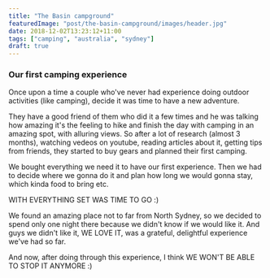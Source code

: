 ```yaml
---
title: "The Basin campground"
featuredImage: "post/the-basin-campground/images/header.jpg"
date: 2018-12-02T13:23:12+11:00
tags: ["camping", "australia", "sydney"]
draft: true
---
```


### Our first camping experience

Once upon a time a couple who've never had experience doing outdoor activities (like camping), decide it was time to have a new adventure.

They have a good friend of them who did it a few times and he was talking how amazing it's the feeling to hike and finish the day with camping in an amazing spot, with alluring views.
So after a lot of research (almost 3 months), watching vedeos on youtube, reading articles about it, getting tips from friends, they started to buy gears and planned their first camping.

We bought everything we need it to have our first experience. Then we had to decide where we gonna do it and plan how long we would gonna stay, which kinda food to bring etc.

WITH EVERYTHING SET WAS TIME TO GO :)

We found an amazing place not to far from North Sydney, so we decided to spend only one night there because we didn't know if we would like it.
And guys we didn't like it, WE LOVE IT, was a grateful, delightful experience we've had so far. 

And now, after doing through this experience, I think WE WON'T BE ABLE TO STOP IT ANYMORE :)



